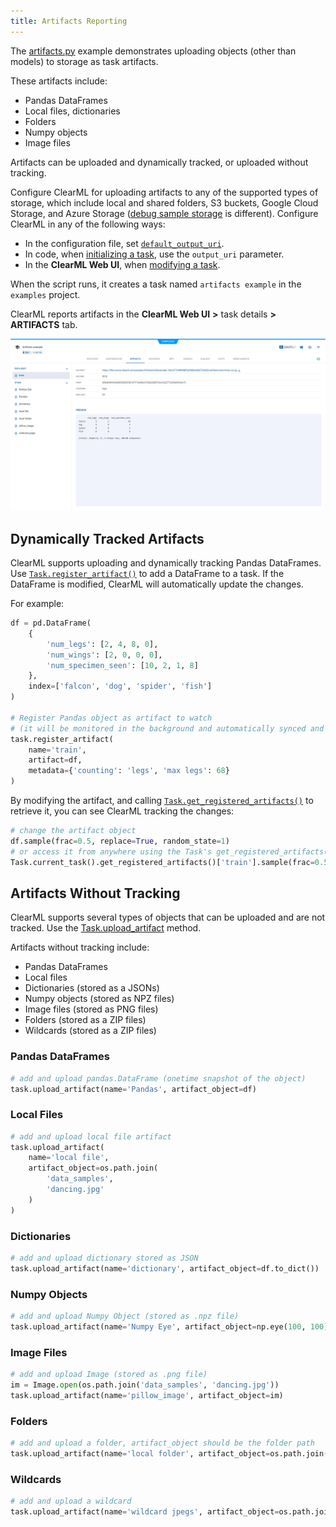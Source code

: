 ```yaml
---
title: Artifacts Reporting
---
```


The [artifacts.py](https://github.com/allegroai/clearml/blob/master/examples/reporting/artifacts.py) example demonstrates 
uploading objects (other than models) to storage as task artifacts. 

These artifacts include: 
* Pandas DataFrames 
* Local files, dictionaries
* Folders
* Numpy objects
* Image files
  
Artifacts can be uploaded and dynamically tracked, or uploaded without tracking. 

Configure ClearML for uploading artifacts to any of the supported types of storage, which include local and shared folders, 
S3 buckets, Google Cloud Storage, and Azure Storage ([debug sample storage](../../references/sdk/logger.md#set_default_upload_destination) 
is different). Configure ClearML in any of the following ways:

* In the configuration file, set [`default_output_uri`](../../configs/clearml_conf.md#config_default_output_uri).
* In code, when [initializing a task](../../references/sdk/task.md#taskinit), use the `output_uri` parameter.
* In the **ClearML Web UI**, when [modifying a task](../../webapp/webapp_exp_tuning.md#output-destination).

When the script runs, it creates a task named `artifacts example` in the `examples` project. 

ClearML reports artifacts in the **ClearML Web UI** **>** task details **>** **ARTIFACTS** tab.

![Task artifacts](../../img/examples_reporting_03.png)

## Dynamically Tracked Artifacts

ClearML supports uploading and dynamically tracking Pandas DataFrames. Use [`Task.register_artifact()`](../../references/sdk/task.md#register_artifact)
to add a DataFrame to a task. If the DataFrame is modified, ClearML will automatically update the changes. 

For example:

```python
df = pd.DataFrame(
    {
        'num_legs': [2, 4, 8, 0],
        'num_wings': [2, 0, 0, 0],
        'num_specimen_seen': [10, 2, 1, 8]
    },
    index=['falcon', 'dog', 'spider', 'fish']
)

# Register Pandas object as artifact to watch
# (it will be monitored in the background and automatically synced and uploaded)
task.register_artifact(
    name='train', 
    artifact=df, 
    metadata={'counting': 'legs', 'max legs': 68}
)
```

By modifying the artifact, and calling [`Task.get_registered_artifacts()`](../../references/sdk/task.md#get_registered_artifacts) 
to retrieve it, you can see ClearML tracking the changes:

```python
# change the artifact object
df.sample(frac=0.5, replace=True, random_state=1)
# or access it from anywhere using the Task's get_registered_artifacts()
Task.current_task().get_registered_artifacts()['train'].sample(frac=0.5, replace=True, random_state=1)
```

## Artifacts Without Tracking

ClearML supports several types of objects that can be uploaded and are not tracked. Use the [Task.upload_artifact](../../references/sdk/task.md#upload_artifact) 
method. 

Artifacts without tracking include:

* Pandas DataFrames
* Local files
* Dictionaries (stored as a JSONs)
* Numpy objects (stored as NPZ files)
* Image files (stored as PNG files)
* Folders (stored as a ZIP files)
* Wildcards (stored as a ZIP files)

### Pandas DataFrames
```python
# add and upload pandas.DataFrame (onetime snapshot of the object)
task.upload_artifact(name='Pandas', artifact_object=df)
```

### Local Files

```python
# add and upload local file artifact
task.upload_artifact(
    name='local file', 
    artifact_object=os.path.join(
        'data_samples',
        'dancing.jpg'
    )
)
```

### Dictionaries
```python
# add and upload dictionary stored as JSON
task.upload_artifact(name='dictionary', artifact_object=df.to_dict())
```
    
### Numpy Objects
```python
# add and upload Numpy Object (stored as .npz file)
task.upload_artifact(name='Numpy Eye', artifact_object=np.eye(100, 100))
```
    
### Image Files
```python
# add and upload Image (stored as .png file)
im = Image.open(os.path.join('data_samples', 'dancing.jpg'))
task.upload_artifact(name='pillow_image', artifact_object=im)
```
    
### Folders
```python
# add and upload a folder, artifact_object should be the folder path
task.upload_artifact(name='local folder', artifact_object=os.path.join('data_samples'))
```

### Wildcards
```python
# add and upload a wildcard
task.upload_artifact(name='wildcard jpegs', artifact_object=os.path.join('data_samples', '*.jpg'))
```
    